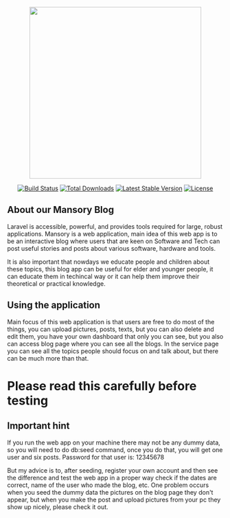 <p align="center"><img src="https://res.cloudinary.com/dtfbvvkyp/image/upload/v1566331377/laravel-logolockup-cmyk-red.svg" width="400"></p>

<p align="center">
<a href="https://travis-ci.org/laravel/framework"><img src="https://travis-ci.org/laravel/framework.svg" alt="Build Status"></a>
<a href="https://packagist.org/packages/laravel/framework"><img src="https://poser.pugx.org/laravel/framework/d/total.svg" alt="Total Downloads"></a>
<a href="https://packagist.org/packages/laravel/framework"><img src="https://poser.pugx.org/laravel/framework/v/stable.svg" alt="Latest Stable Version"></a>
<a href="https://packagist.org/packages/laravel/framework"><img src="https://poser.pugx.org/laravel/framework/license.svg" alt="License"></a>
</p>

## About our Mansory Blog

Laravel is accessible, powerful, and provides tools required for large, robust applications.
Mansory is a web application, main idea of this web app is to be an interactive blog where users that are keen on Software and Tech can post useful stories and posts about various software, hardware and tools. 

It is also important that nowdays we educate people and children about these topics, this blog app can be useful for elder and younger people, it can educate them in techincal way or it can help them improve their theoretical or practical knowledge.

## Using the application

Main focus of this web application is that users are free to do most of the things, you can upload pictures, posts, texts, but you can also delete and edit them, you have your own dashboard that only you can see, but you also can access blog page where you can see all the blogs.
In the service page you can see all the topics people should focus on and talk about, but there can be much more than that.

# Please read this carefully before testing 
## Important hint 

If you run the web app on your machine there may not be any dummy data, so you will need to do db:seed command, once you do that, you will get one user and six posts. 
Password for that user is: 12345678

But my advice is to, after seeding, register your own account and then see the difference and test the web app in a proper way check if the dates are correct, name of the user who made the blog, etc. One problem occurs when you seed the dummy data the pictures on the blog page they don't appear, but when you make the post and upload pictures from your pc they show up nicely, please check it out.
